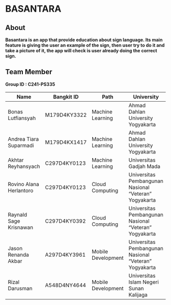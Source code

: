 # BASANTARA

## About
**Basantara is an app that provide education about sign language. Its main feature is giving the user an example of the sign, then user try to do it and take a picture of it, the app will check is user already doing the correct sign.**
## Team Member
**Group ID : C241-PS335**

| Name                | Bangkit ID | Path | University |
|---------------------|------------|----------------|-----------------------|
| Bonas Lutfiansyah | M179D4KY3322 | Machine Learning | Ahmad Dahlan University Yogyakarta |
| Andrea Tiara Suparmadi | M179D4KX1417 | Machine Learning | Ahmad Dahlan University Yogyakarta |
| Akhtar Reyhansyach | C297D4KY0123 | Machine Learning | Universitas Gadjah Mada |
| Rovino Alana Herlantoro | C297D4KY0123 | Cloud Computing | Universitas Pembangunan Nasional “Veteran” Yogyakarta |
| Raynald Sage Krisnawan | C297D4KY0392 | Cloud Computing | Universitas Pembangunan Nasional “Veteran” Yogyakarta |
| Jason Renanda Akbar | A297D4KY3961 | Mobile Development | Universitas Pembangunan Nasional “Veteran” Yogyakarta |
| Rizal Darusman | A548D4NY4644 | Mobile Development | Universitas Islam Negeri Sunan Kalijaga |